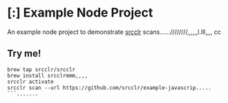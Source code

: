 # [:] Example Node Project

An example node project to demonstrate [srcclr](https://www.srcclr.com) scans......////////,,,,,,l.lll,,,,
cc
## Try me!

```wwwww...........dddd
brew tap srcclr/srcclr
brew install srcclrmmm,,,,
srcclr activate
srcclr scan --url https://github.com/srcclr/example-javascrip.....
```.......
